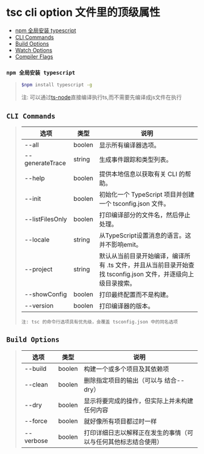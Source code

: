 

# tsc cli option 文件里的顶级属性 
* [npm 全局安装 typescript](#npm-i-typescript) 
* [CLI Commands](#CLI-Commands) 
* [Build Options](#Build-Options) 
* [Watch Options](/material/ts/tsconfig/README.md#watchOptions) 
* [Compiler Flags](https://github.com/Xiao2GouZi/logger/blob/ts/material/ts/tsconfig/README.md) 


### <a id="npm-i-typescript"></a> `npm 全局安装 typescript`
>```sh
>$npm install typescript -g
>```
>
> 注: 可以通过[ts-node](https://github.com/Xiao2GouZi/logger/tree/ts/material/ts/ts-node)直接编译执行ts,而不需要先编译成js文件在执行


## <a id="CLI-Commands"></a> `CLI Commands`
>选项 | 类型  | 说明  
>---- | ----- | -----
>--all | boolen | 显示所有编译器选项。
>--generateTrace| string | 生成事件跟踪和类型列表。
>--help | boolen | 提供本地信息以获取有关 CLI 的帮助。
>--init | boolen | 初始化一个 TypeScript 项目并创建一个 tsconfig.json 文件。
>--listFilesOnly | boolen | 打印编译部分的文件名，然后停止处理。
>--locale | string | 从TypeScript设置消息的语言。这并不影响emit。
>--project | string | 默认从当前目录开始编译，编译所有 .ts 文件，并且从当前目录开始查找 tsconfig.json 文件，并逐级向上级目录搜索。
>--showConfig | boolen | 打印最终配置而不是构建。
>--version | boolen | 打印编译器的版本。
>
>`注: tsc 的命令行选项具有优先级，会覆盖 tsconfig.json 中的同名选项`


## <a id="Build-Options"></a> `Build Options`
>选项 | 类型  | 说明  
>---- | ----- | -----
>--build | boolen | 构建一个或多个项目及其依赖项
>--clean | boolen | 删除指定项目的输出（可以与 结合--dry） 
>--dry | boolen | 显示将要完成的操作，但实际上并未构建任何内容  
>--force | boolen | 就好像所有项目都过时一样  
>--verbose | boolen | 打印详细日志以解释正在发生的事情（可以与任何其他标志结合使用）  



